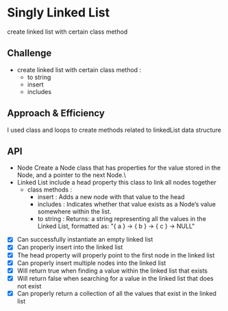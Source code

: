 # Singly Linked List
create linked list with certain class method


## Challenge
- create linked list with certain class method :
  - to string
  - insert
  - includes

## Approach & Efficiency
I used class and loops to create methods related to linkedList data structure

## API
* Node
Create a Node class that has properties for the value stored in the Node, and a pointer to the next Node.\
* Linked List
include a head property this class to link all nodes together
  - class methods :
    - insert : Adds a new node with that value to the head
    - includes : Indicates whether that value exists as a Node’s value somewhere within the list.
    - to string : Returns: a string representing all the values in the Linked List, formatted as:
"{ a } -> { b } -> { c } -> NULL"


- [x] Can successfully instantiate an empty linked list
- [x] Can properly insert into the linked list
- [x] The head property will properly point to the first node in the linked list
- [x] Can properly insert multiple nodes into the linked list
- [x] Will return true when finding a value within the linked list that exists
- [x] Will return false when searching for a value in the linked list that does not exist
- [x] Can properly return a collection of all the values that exist in the linked list

